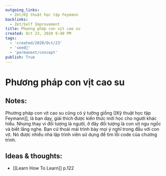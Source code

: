 ```yaml
---
outgoing_links:
  - Zet/Kỹ thuật học tập Feymann
backlinks:
  - Zet/Self Improvement
title: Phương pháp con vịt cao su
created: Oct 23, 2020 9:40 PM
tags:
  - 'created/2020/Oct/23'
  - 'seed🥜'
  - 'permanent/concept'
publish: True
---
```

# Phương pháp con vịt cao su

## Notes:
Phương pháp con vịt cao su cũng có ý tưởng giống [[Kỹ thuật học tập Feymann]], là bạn dạy, giải thích được kiến thức mới học cho người khác hiểu. Nhưng thay vì đối tượng là người, ở đây đối tượng là con vịt ngu ngốc và biết lắng nghe. Bạn cứ thoải mái trình bày mọi ý nghĩ trong đầu với con vịt. Nó được nhiều nhà lập trình viên sử dụng để tìm lỗi code của chương trình.

## Ideas & thoughts:
- [[Learn How To Learn]] p.122